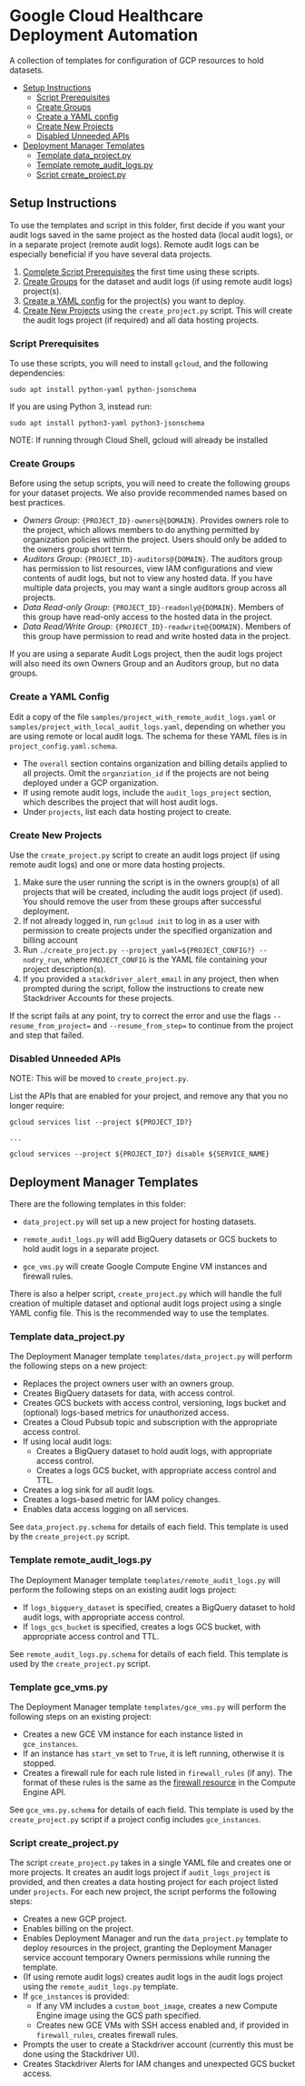 # Google Cloud Healthcare Deployment Automation

A collection of templates for configuration of GCP resources to hold datasets.

*   [Setup Instructions](#setup-instructions)
    *   [Script Prerequisites](#script-prerequisites)
    *   [Create Groups](#create-groups)
    *   [Create a YAML config](#create-a-yaml-config)
    *   [Create New Projects](#create-new-projects)
    *   [Disabled Unneeded APIs](#disabled-unneeded-apis)
*   [Deployment Manager Templates](#deployment-manager-templates)
    *   [Template data_project.py](#template-data_projectpy)
    *   [Template remote_audit_logs.py](#template-remote_audit_logspy)
    *   [Script create_project.py](#script-create_projectpy)

## Setup Instructions

To use the templates and script in this folder, first decide if you want your
audit logs saved in the same project as the hosted data (local audit logs),
or in a separate project (remote audit logs). Remote audit logs can be
especially beneficial if you have several data projects.

1.  [Complete Script Prerequisites](#script-prerequisites) the first time using
    these scripts.
1.  [Create Groups](#create-groups) for the dataset and audit logs (if using
    remote audit logs) project(s).
1.  [Create a YAML config](#create-a-yaml-config) for the project(s) you want
    to deploy.
1.  [Create New Projects](#create-new-projects) using the `create_project.py`
    script. This will create the audit logs project (if required) and all data
    hosting projects.

### Script Prerequisites

To use these scripts, you will need to install `gcloud`, and the following
dependencies:

```shell
sudo apt install python-yaml python-jsonschema
```

If you are using Python 3, instead run:

```shell
sudo apt install python3-yaml python3-jsonschema
```

NOTE: If running through Cloud Shell, gcloud will already be installed

### Create Groups

Before using the setup scripts, you will need to create the following groups for
your dataset projects. We also provide recommended names based on best
practices.

*   *Owners Group*: `{PROJECT_ID}-owners@{DOMAIN}`. Provides owners role to the
    project, which allows members to do anything permitted by organization
    policies within the project. Users should only be added to the owners group
    short term.
*   *Auditors Group*: `{PROJECT_ID}-auditors@{DOMAIN}`. The auditors group has
    permission to list resources, view IAM configurations and view contents of
    audit logs, but not to view any hosted data. If you have multiple data
    projects, you may want a single auditors group across all projects.
*   *Data Read-only Group*: `{PROJECT_ID}-readonly@{DOMAIN}`. Members of this
    group have read-only access to the hosted data in the project.
*   *Data Read/Write Group*: `{PROJECT_ID}-readwrite@{DOMAIN}`. Members of this
    group have permission to read and write hosted data in the project.

If you are using a separate Audit Logs project, then the audit logs project will
also need its own Owners Group and an Auditors group, but no data groups.

### Create a YAML Config

Edit a copy of the file `samples/project_with_remote_audit_logs.yaml` or
`samples/project_with_local_audit_logs.yaml`, depending on whether you are
using remote or local audit logs. The schema for these YAML files is in
`project_config.yaml.schema`.

*   The `overall` section contains organization and billing details applied to
    all projects. Omit the `organziation_id` if the projects are not being
    deployed under a GCP organization.
*   If using remote audit logs, include the `audit_logs_project` section, which
    describes the project that will host audit logs.
*   Under `projects`, list each data hosting project to create.

### Create New Projects

Use the `create_project.py` script to create an audit logs project (if using
remote audit logs) and one or more data hosting projects.

1.  Make sure the user running the script is in the owners group(s) of all
    projects that will be created, including the audit logs project (if used).
    You should remove the user from these groups after successful deployment.
1.  If not already logged in, run `gcloud init` to log in as a user with
    permission to create projects under the specified organization and billing
    account
1.  Run `./create_project.py --project_yaml=${PROJECT_CONFIG?} --nodry_run`,
    where `PROJECT_CONFIG` is the YAML file containing your project
    description(s).
1.  If you provided a `stackdriver_alert_email` in any project, then when
    prompted during the script, follow the instructions to create new
    Stackdriver Accounts for these projects.

If the script fails at any point, try to correct the error and use the flags
`--resume_from_project=` and `--resume_from_step=` to continue from the project
and step that failed.

### Disabled Unneeded APIs

NOTE: This will be moved to `create_project.py`.

List the APIs that are enabled for your project, and remove any that you no
longer require:

```shell
gcloud services list --project ${PROJECT_ID?}

...

gcloud services --project ${PROJECT_ID?} disable ${SERVICE_NAME}
```

## Deployment Manager Templates

There are the following templates in this folder:

*   `data_project.py` will set up a new project for hosting datasets.

*   `remote_audit_logs.py` will add BigQuery datasets or GCS buckets to hold
    audit logs in a separate project.

*   `gce_vms.py` will create Google Compute Engine VM instances and firewall
    rules.

There is also a helper script, `create_project.py` which will handle the
full creation of multiple dataset and optional audit logs project using a single
YAML config file. This is the recommended way to use the templates.

### Template data_project.py

The Deployment Manager template `templates/data_project.py` will perform the
following steps on a new project:

*   Replaces the project owners user with an owners group.
*   Creates BigQuery datasets for data, with access control.
*   Creates GCS buckets with access control, versioning, logs bucket and
    (optional) logs-based metrics for unauthorized access.
*   Creates a Cloud Pubsub topic and subscription with the appropriate access
    control.
*   If using local audit logs:
    *   Creates a BigQuery dataset to hold audit logs, with appropriate access
        control.
    *   Creates a logs GCS bucket, with appropriate access control and TTL.
*   Creates a log sink for all audit logs.
*   Creates a logs-based metric for IAM policy changes.
*   Enables data access logging on all services.

See `data_project.py.schema` for details of each field. This template is used by
the `create_project.py` script.

### Template remote_audit_logs.py

The Deployment Manager template `templates/remote_audit_logs.py` will perform
the following steps on an existing audit logs project:

*   If `logs_bigquery_dataset` is specified, creates a BigQuery dataset to hold
    audit logs, with appropriate access control.
*   If `logs_gcs_bucket` is specified, creates a logs GCS bucket, with
    appropriate access control and TTL.

See `remote_audit_logs.py.schema` for details of each field. This template is
used by the `create_project.py` script.

### Template gce_vms.py

The Deployment Manager template `templates/gce_vms.py` will perform the
following steps on an existing project:

*   Creates a new GCE VM instance for each instance listed in `gce_instances`.
*   If an instance has `start_vm` set to `True`, it is left running, otherwise
    it is stopped.
*   Creates a firewall rule for each rule listed in `firewall_rules` (if any).
    The format of these rules is the same as the
    [firewall resource](https://cloud.google.com/compute/docs/reference/rest/v1/firewalls)
    in the Compute Engine API.

See `gce_vms.py.schema` for details of each field. This template is used by the
`create_project.py` script if a project config includes `gce_instances`.

### Script create_project.py

The script `create_project.py` takes in a single YAML file and creates one or
more projects. It creates an audit logs project if `audit_logs_project` is
provided, and then creates a data hosting project for each project listed under
`projects`. For each new project, the script performs the following steps:

*   Creates a new GCP project.
*   Enables billing on the project.
*   Enables Deployment Manager and run the `data_project.py` template to deploy
    resources in the project, granting the Deployment Manager service account
    temporary Owners permissions while running the template.
*   (If using remote audit logs) creates audit logs in the audit logs project
    using the `remote_audit_logs.py` template.
*   If `gce_instances` is provided:
    *   If any VM includes a `custom_boot_image`, creates a new Compute Engine
        image using the GCS path specified.
    *   Creates new GCE VMs with SSH access enabled and, if provided in
        `firewall_rules`, creates firewall rules.
*   Prompts the user to create a Stackdriver account (currently this must be
    done using the Stackdriver UI).
*   Creates Stackdriver Alerts for IAM changes and unexpected GCS bucket access.

